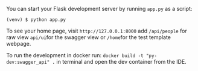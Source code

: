 You can start your Flask development server by running `app.py` as a script:

```console
(venv) $ python app.py
```

To see your home page, visit `http://127.0.0.1:8000`
add `/api/people` for raw view `api/ui`for the swagger view or `/home`for the test template webpage.

To run the development in docker run: 
`docker build -t "py-dev:swagger_api" .`
in terminal
and open the dev container from the IDE.